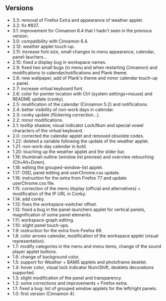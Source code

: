 ## Versions

* 3.3: removal of Firefox Extra and appearance of weather applet.
* 3.2: fix #837.
* 3.1: improvement for Cinnamon 6.4 that I hadn't seen in the previous version.
* 3.0: compatibility with Cinnamon 6.4.
* 2.12: weather applet touch-up.
* 2.11: increase font size, small changes to menu appearance, calendar, panel-lauchers...
* 2.10: fixed a display bug in workspace names.
* 2.9: fixed two small bugs (in menu and when restarting Cinnamon) and modifications to calendar/notifications and Plank theme.
* 2.8: new wallpaper, add of Plank's theme and minor calendar touch-up + panel.
* 2.7: increase virtual keyboard font.
* 2.6: color for pointer location with Ctrl (system settings>mouse) and README update (conky).
* 2.5: modification of the calendar (Cinnamon 5.2) and notifications.
* 2.4: better visibility of non-work days in calendar.
* 2.3: conky update (flickering correction…).
* 2.2: minor modifications.
* 2.1: tooltip shadow, visual indicator Lock/Num and special vowel characters of the virtual keyboard.
* 2.0: corrected the calendar applet and removed obsolete codes.
* 1.22: deleted a variable following the update of the weather applet.
* 1.21: non-work-day calendar in bold.
* 1.20: touching up the weather applet and the slider bar.
* 1.19: thumbnail outline (window list preview) and overview retouching (Ctl+Alt+Down).
* 1.18: editing the grouped-window-list applet.
* 1.17: OSD, panel editing and userChrome.css update.
* 1.16: instruction for the extra from Firefox 77 and update userChrome.css file.
* 1.15: correction of the menu display (official and alternatives) + modification of the IP URL in Conky.
* 1.14: add conky.
* 1.13: fixes the workspace-switcher offset.
* 1.12: fixed a bug in the panel-launchers applet for vertical panels, magnification of some panel elements.
* 1.11: workspace-graph editing.
* 1.10: slight panel touch-ups.
* 1.9: instruction for the extra from Firefox 69.
* 1.8: color arrows calendar, modification of the workspace applet (visual representation).
* 1.7: modify categories in the menu and menu items, change of the sound player applet buttons.
* 1.6: change of background color.
* 1.5: support for Weather + BAMS applets and photoframe desklet.
* 1.4: hover color, visual lock indicator Num/Shift, desklets decorations supported.
* 1.3: slight modification of the panel and transparency.
* 1.2: some corrections and improvements + Firefox extra.
* 1.1: fixed a bug: list of grouped window applets for the left/right panels.
* 1.0: first version (Cinnamon 4).
